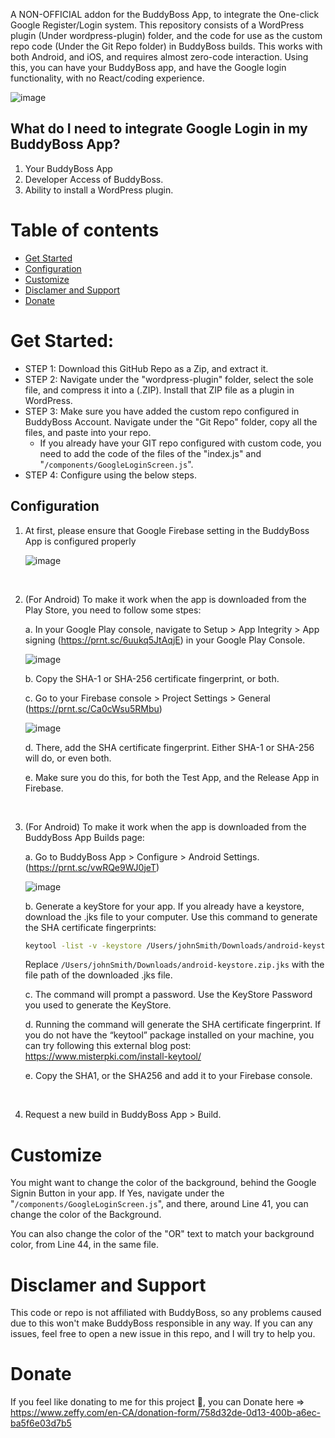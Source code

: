 A NON-OFFICIAL addon for the BuddyBoss App, to integrate the One-click Google Register/Login system. This repository consists of a WordPress plugin (Under wordpress-plugin) folder, and the code for use as the custom repo code (Under the Git Repo folder) in BuddyBoss builds. This works with both Android, and iOS, and requires almost zero-code interaction. Using this, you can have your BuddyBoss app, and have the Google login functionality, with no React/coding experience.

![image](https://github.com/Rajinsharwar/bbapp-google-login-addon/assets/68213636/66846b3e-d9f5-4f1e-a5f1-5e489aa1bd89)


## What do I need to integrate Google Login in my BuddyBoss App?
1. Your BuddyBoss App
2. Developer Access of BuddyBoss.
3. Ability to install a WordPress plugin.

# Table of contents
- [Get Started](#get-started)
- [Configuration](#configuration)
- [Customize](#customize)
- [Disclamer and Support](#get-started)
- [Donate](#donate)

# Get Started:

  - STEP 1: Download this GitHub Repo as a Zip, and extract it.
  - STEP 2: Navigate under the "wordpress-plugin" folder, select the sole file, and compress it into a (.ZIP). Install that ZIP file as a plugin in WordPress.
  - STEP 3: Make sure you have added the custom repo configured in BuddyBoss Account. Navigate under the "Git Repo" folder, copy all the files, and paste into your repo.
    - If you already have your GIT repo configured with custom code, you need to add the code of the files of the "index.js" and "```/components/GoogleLoginScreen.js```".
  - STEP 4: Configure using the below steps.

## Configuration

1. At first, please ensure that Google Firebase setting in the BuddyBoss App is configured properly
   
    ![image](https://github.com/Rajinsharwar/bbapp-google-login-addon/assets/68213636/397aa391-92a5-410a-be3d-9d977889fbcd)
</br>

2. (For Android) To make it work when the app is downloaded from the Play Store, you need to follow some stpes:

    a. In your Google Play console, navigate to Setup > App Integrity > App signing (https://prnt.sc/6uukq5JtAqjE) in your Google Play Console.
   
    ![image](https://github.com/Rajinsharwar/bbapp-google-login-addon/assets/68213636/8011ba72-b952-444b-89f4-219b78e90a86)

    b. Copy the SHA-1 or SHA-256 certificate fingerprint, or both.

    c. Go to your Firebase console > Project Settings > General (https://prnt.sc/Ca0cWsu5RMbu)
   
    ![image](https://github.com/Rajinsharwar/bbapp-google-login-addon/assets/68213636/e56dfaba-7eed-4db2-927e-155a11bef65d)

    d. There, add the SHA certificate fingerprint. Either SHA-1 or SHA-256 will do, or even both.

    e. Make sure you do this, for both the Test App, and the Release App in Firebase.
</br>

3. (For Android) To make it work when the app is downloaded from the BuddyBoss App Builds page:

    a. Go to BuddyBoss App > Configure > Android Settings. (https://prnt.sc/vwRQe9WJ0jeT)
   
    ![image](https://github.com/Rajinsharwar/bbapp-google-login-addon/assets/68213636/a2f43f1f-a07f-4dcf-95cb-6034357b9970)

    b. Generate a keyStore for your app. If you already have a keystore, download the .jks file to your computer. Use this command to generate the SHA certificate fingerprints:

    ```bash
    keytool -list -v -keystore /Users/johnSmith/Downloads/android-keystore.zip.jks -alias app
    ```

    Replace ```/Users/johnSmith/Downloads/android-keystore.zip.jks``` with the file path of the downloaded .jks file.

    c. The command will prompt a password. Use the KeyStore Password you used to generate the KeyStore.

    d. Running the command will generate the SHA certificate fingerprint. If you do not have the “keytool” package installed on your machine, you can try following this external blog post: https://www.misterpki.com/install-keytool/

    e. Copy the SHA1, or the SHA256 and add it to your Firebase console.
</br>

4. Request a new build in BuddyBoss App > Build.

# Customize
You might want to change the color of the background, behind the Google Signin Button in your app. If Yes, navigate under the "```/components/GoogleLoginScreen.js```", and there, around Line 41, you can change the color of the Background.

You can also change the color of the "OR" text to match your background color, from Line 44, in the same file.

# Disclamer and Support
This code or repo is not affiliated with BuddyBoss, so any problems caused due to this won't make BuddyBoss responsible in any way. If you can any issues, feel free to open a new issue in this repo, and I will try to help you.

# Donate
If you feel like donating to me for this project 🙂, you can Donate here => https://www.zeffy.com/en-CA/donation-form/758d32de-0d13-400b-a6ec-ba5f6e03d7b5
